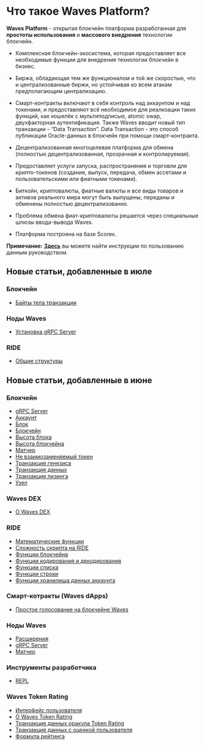 # Что такое Waves Platform?

**Waves Platform** - открытая блокчейн платформа разработанная для **простоты использования** и **массового внедрения** технологии блокчейн.

* Комплексная блокчейн-экосистема, которая предоставляет все необходимые функции для внедрения технологии блокчейн в бизнес.
* Биржа, обладающая тем же функционалом и той же скоростью, что и централизованные биржи, но устойчивая ко всем атакам предполагающим централизацию.
* Смарт-контракты включают в себя контроль над аккаунтом и над токенами, и предоставляют всё необходимое для реализации таких функций, как кошелёк с мультиподписью, atomic swap, двухфакторная аутентификация. Также Waves вводит новый тип транзакции - “Data Transaction”. Data Transaction - это способ публикации Oracle-данных  в блокчейн при помощи смарт-контракта.

* Децентрализованная многоцелевая платформа для обмена (полностью децентрализованная, прозрачная и контролируемая).
* Предоставляет услуги запуска, распространения и торговли для крипто-токенов (создание, выпуск, передача, обмен ассетами и пользовательскими или фиатными токенами).
* Биткойн, криптовалюты, фиатные валюты и все виды товаров и активов реального мира могут быть выпущены, переданы и обменены полностью децентрализованно.  
* Проблема обмена фиат-криптовалюты решается через специальные шлюзы ввода-вывода Waves.
* Платформа построена на базе Scorex.

**Примечание:**  [**Здесь**](https://docs.wavesplatform.com/ru/overview/how-to-use-this-guide.html) вы можете найти инструкции по пользованию данным руководством.

## Новые статьи, добавленные в июле

### Блокчейн

* [Байты тела транзакции](blockchain/transaction-body-bytes.md)

### Ноды Waves

* [Установка gRPC Server](waves-node/extensions/grpc-server/grpc-server-installation.md)

### RIDE

* [Общие структуры](ride/structures/common-structures.md)

## Новые статьи, добавленные в июне

### Блокчейн

* [gRPC Server](waves-node/extensions/grpc-server.md)
* [Аккаунт](blockchain/account.md)
* [Блок](blockchain/block.md)
* [Блокчейн](blockchain/blockchain.md)
* [Высота блока](blockchain/block-height.md)
* [Высота блокчейна](blockchain/blockchain-height.md)
* [Матчер](waves-node/extensions/matcher.md)
* [Не взаимозаменяемый токен](blockchain/token/non-fungible-token.md)
* [Транзакция генезиса](blockchain/transaction-type/genesis-transaction.md)
* [Транзакция данных](blockchain/transaction-type/data-transaction.md)
* [Транзакция лизинга](blockchain/transaction-type/lease-transaction.md)
* [Узел](blockchain/node.md)

### Waves DEX

* [О Waves DEX](waves-dex/about-waves-dex.md)

### RIDE

* [Математические функции](ride/built-in-functions/math-functions.md)
* [Сложность скрипта на RIDE](ride/ride-script-complexity.md)
* [Функции блокчейна](ride/built-in-functions/blockchain-functions.md)
* [Функции кодирования и декодирования](ride/built-in-functions/encoding-and-decoding-functions.md)
* [Функции списка](ride/built-in-functions/list-functions.md)
* [Функции строки](ride/built-in-functions/string-functions.md)
* [Функции хранилища данных аккаунта](ride/built-in-functions/account-data-storage-functions.md)

### Смарт-котракты (Waves dApps)

* [Простое голосование на блокчейне Waves](ride/simple-voting-on-the-waves-blockchain.md)

### Ноды Waves

* [Расширения](waves-node/extensions/extensions.md)
* [gRPC Server](waves-node/extensions/grpc-server.md)
* [Матчер](waves-node/extensions/matcher.md)

### Инструменты разработчика

* [REPL](developer-tools/repl.md)

### Waves Token Rating

* [Интерфейс пользователя](waves-token-rating/user-interface.md)
* [О Waves Token Rating](waves-token-rating/about-waves-token-rating.md)
* [Транзакция данных оракула Token Rating](waves-token-rating/token-rating-oracle-data-transaction.md)
* [Транзакция данных с оценкой пользователя](waves-token-rating/data-transaction-with-user-s-rate.md)
* [Формула рейтинга](waves-token-rating/rating-formula.md)
